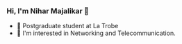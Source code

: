 ### Hi, I'm Nihar Majalikar 👋
- 🌱 Postgraduate student at La Trobe  
- 👀 I'm interested in Networking and Telecommunication.
<!--
**NiharMajalikar/NiharMajalikar** is a ✨ _special_ ✨ repository because its `README.md` (this file) appears on your GitHub profile.

Here are some ideas to get you started:
- 
- 🔭 I’m currently working on ...
- 🌱 I’m currently learning ...
- 👯 I’m looking to collaborate on ...
- 🤔 I’m looking for help with ...
- 💬 Ask me about ...
- 📫 How to reach me: ...
- 😄 Pronouns: ...
- ⚡ Fun fact: ...
-->

